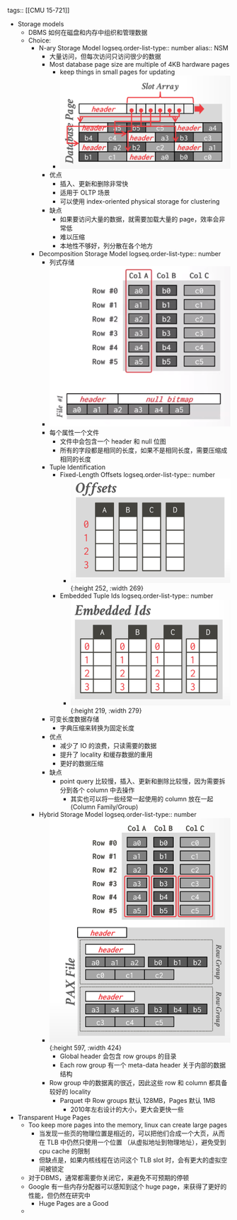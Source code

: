 tags:: [[CMU 15-721]]

- Storage models
	- DBMS 如何在磁盘和内存中组织和管理数据
	- Choice:
		- N-ary Storage Model
		  logseq.order-list-type:: number
		  alias:: NSM
			- 大量访问，但每次访问只访问很少的数据
			- Most database page size are multiple of 4KB hardware pages
				- keep things in small pages for updating
				- ![image.png](../assets/image_1691585572097_0.png)
			- 优点
				- 插入、更新和删除非常快
				- 适用于 OLTP 场景
				- 可以使用 index-oriented physical storage for clustering
			- 缺点
				- 如果要访问大量的数据，就需要加载大量的 page，效率会非常低
				- 难以压缩
				- 本地性不够好，列分散在各个地方
		- Decomposition Storage Model
		  logseq.order-list-type:: number
			- 列式存储
			- ![image.png](../assets/image_1691713240135_0.png)
			- 每个属性一个文件
				- 文件中会包含一个 header 和 null 位图
				- 所有的字段都是相同的长度，如果不是相同长度，需要压缩成相同的长度
			- Tuple Identification
				- Fixed-Length Offsets
				  logseq.order-list-type:: number
					- ![image.png](../assets/image_1691762859554_0.png){:height 252, :width 269}
				- Embedded Tuple Ids
				  logseq.order-list-type:: number
					- ![image.png](../assets/image_1691762836913_0.png){:height 219, :width 279}
			- 可变长度数据存储
				- 字典压缩来转换为固定长度
			- 优点
				- 减少了 IO 的浪费，只读需要的数据
				- 提升了 locality 和缓存数据的重用
				- 更好的数据压缩
			- 缺点
				- point query 比较慢，插入、更新和删除比较慢，因为需要拆分到各个 column 中去操作
					- 其实也可以将一些经常一起使用的 column 放在一起 (Column Family/Group)
		- Hybrid Storage Model
		  logseq.order-list-type:: number
			- ![image.png](../assets/image_1691764068214_0.png){:height 597, :width 424}
				- Global header 会包含 row groups 的目录
				- Each row group 有一个 meta-data header 关于内部的数据结构
			- Row group 中的数据离的很近，因此这些 row 和 column 都具备较好的 locality
				- Parquet 中 Row groups 默认 128MB，Pages 默认 1MB
					- 2010年左右设计的大小，更大会更快一些
- Transparent Huge Pages
	- Too keep more pages into the memory, linux can create large pages
		- 当发现一些页的物理位置是相近的，可以把他们合成一个大页，从而在 TLB 中仍然只使用一个位置 （从虚拟地址到物理地址），避免受到 cpu cache 的限制
		- 但缺点是，如果内核线程在访问这个 TLB slot 时，会有更大的虚拟空间被锁定
	- 对于DBMS，通常都需要你关闭它，来避免不可预期的停顿
	- Google 有一些内存分配器可以感知到这个 huge page，来获得了更好的性能，但仍然在研究中
		- Huge Pages are a Good
	-